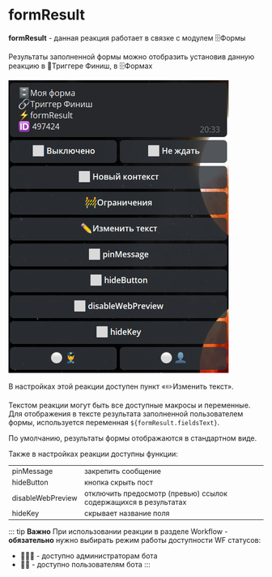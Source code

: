 # formResult

**formResult** - данная реакция работает в связке с модулем 🗄Формы

Результаты заполненной формы можно отобразить установив данную реакцию в 🔗Триггере Финиш, в 🗄Формах

![](./1.png)

В настройках этой реакции доступен пункт «✏️Изменить текст».

Текстом реакции могут быть все доступные макросы и переменные. 
Для отображения в тексте результата заполненной пользователем формы, используется переменная ```${formResult.fieldsText}```.

По умолчанию, результаты формы отображаются в стандартном виде.

Также в настройках реакции доступны функции:

|  |  |
| --- | --- |
| pinMessage | закрепить сообщение |
| hideButton | кнопка скрыть пост |
| disableWebPreview | отключить предосмотр (превью) ссылок содержащихся в результатах |
|  hideKey | скрывает название поля |


::: tip **Важно**
При использовании реакции в разделе Workflow - **обязательно** нужно выбирать режим работы доступности WF статусов:
* 👮‍♀️🔘 - доступно администраторам бота
* 👤🔘 - доступно пользователям бота
:::





